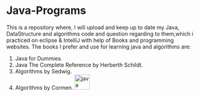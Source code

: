 # Java-Programs
This is a repository where, I will upload and keep up to date my Java, DataStructure and algorithms code and question regarding to them,which i practiced on eclipse & IntelliJ with help of Books and programming websites. The books I prefer and use for learning java and algorithms are:

1. Java for Dummies.
2. Java The Complete Reference by Herberth Schildt.
3. Algorithms by Sedwig.
4. Algorithms by Cormen.
<a href="https://www.java.com" target="_blank"> <img src="https://image.flaticon.com/icons/png/512/3291/3291697.png" alt="java" width="40" height="40"/> </a>
